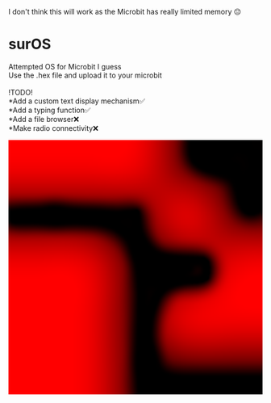 I don't think this will work as the Microbit has really limited memory 😔

# surOS<br/>
Attempted OS for Microbit I guess<br/>
Use the .hex file and upload it to your microbit<br/>
<br/>
!TODO!<br/>
*Add a custom text display mechanism✅<br/>
*Add a typing function✅<br/>
*Add a file browser❌<br/>
*Make radio connectivity❌<br/>

![alt text](https://raw.githubusercontent.com/DeaDvey/surOS/master/surOS.png)
